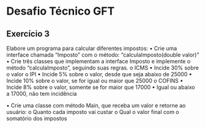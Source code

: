 # Desafio Técnico GFT 

## Exercício 3


Elabore um programa para calcular diferentes impostos:
• Crie uma interface chamada “Imposto” com o método:
“calculaImposto(double valor)”
• Crie três classes que implementam a interface Imposto e implemente o
método “calculaImposto”, seguindo suas regras.
o ICMS
▪ Incide 30% sobre o valor
o IPI
▪ Incide 5% sobre o valor, desde que seja abaixo de 25000
▪ Incide 10% sobre o valor, se for igual ou maior que 25000
o COFINS
▪ Incide 8% sobre o valor, somente se for maior que 17000
▪ Igual ou abaixo a 17000, não tem incidência

• Crie uma classe com método Main, que receba um valor e retorne ao usuário:
o Quanto cada imposto vai custar
o Qual o valor final com o somatório dos impostos
